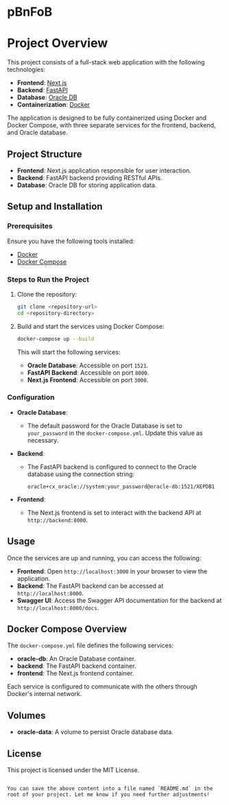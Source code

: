# pBnFoB


# Project Overview

This project consists of a full-stack web application with the following technologies:

- **Frontend**: [Next.js](https://nextjs.org/)
- **Backend**: [FastAPI](https://fastapi.tiangolo.com/)
- **Database**: [Oracle DB](https://www.oracle.com/database/)
- **Containerization**: [Docker](https://www.docker.com/)

The application is designed to be fully containerized using Docker and Docker Compose, with three separate services for the frontend, backend, and Oracle database.

## Project Structure

- **Frontend**: Next.js application responsible for user interaction.
- **Backend**: FastAPI backend providing RESTful APIs.
- **Database**: Oracle DB for storing application data.

## Setup and Installation

### Prerequisites

Ensure you have the following tools installed:

- [Docker](https://www.docker.com/get-started)
- [Docker Compose](https://docs.docker.com/compose/install/)

### Steps to Run the Project

1. Clone the repository:
   ```bash
   git clone <repository-url>
   cd <repository-directory>
   ```

2. Build and start the services using Docker Compose:
   ```bash
   docker-compose up --build
   ```

   This will start the following services:

   - **Oracle Database**: Accessible on port `1521`.
   - **FastAPI Backend**: Accessible on port `8000`.
   - **Next.js Frontend**: Accessible on port `3000`.

### Configuration

- **Oracle Database**:
  - The default password for the Oracle Database is set to `your_password` in the `docker-compose.yml`. Update this value as necessary.

- **Backend**:
  - The FastAPI backend is configured to connect to the Oracle database using the connection string:
    ```
    oracle+cx_oracle://system:your_password@oracle-db:1521/XEPDB1
    ```

- **Frontend**:
  - The Next.js frontend is set to interact with the backend API at `http://backend:8000`.

## Usage

Once the services are up and running, you can access the following:

- **Frontend**: Open `http://localhost:3000` in your browser to view the application.
- **Backend**: The FastAPI backend can be accessed at `http://localhost:8000`.
- **Swagger UI**: Access the Swagger API documentation for the backend at `http://localhost:8000/docs`.

## Docker Compose Overview

The `docker-compose.yml` file defines the following services:

- **oracle-db**: An Oracle Database container.
- **backend**: The FastAPI backend container.
- **frontend**: The Next.js frontend container.

Each service is configured to communicate with the others through Docker's internal network.

## Volumes

- **oracle-data**: A volume to persist Oracle database data.

## License

This project is licensed under the MIT License.
```

You can save the above content into a file named `README.md` in the root of your project. Let me know if you need further adjustments!
